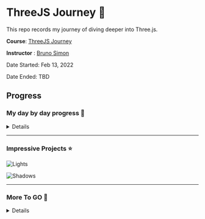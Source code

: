 # ThreeJS Journey 🤩

This repo records my journey of diving deeper into Three.js.

**Course**: [ThreeJS Journey](https://threejs-journey.com/)

**Instructor** : [Bruno Simon](https://bruno-simon.com/)

Date Started: Feb 13, 2022

Date Ended: TBD

## Progress
### My day by day progress 🎉

<Details>
#### Chapte 1 - Basics
- [x] Lesson 1: Introduction
- [x] Lesson 2: What is WebGL and Why use Three.js?
- [x] Lesson 3: Basics Scene

- Today I drew a cube on a canvas. 🎉

![image](https://user-images.githubusercontent.com/75382121/154153600-87f5481f-78e5-4697-aace-166cead1d143.png)

- [x] Lesson 4: Webpack
- [x] Lesson 5: Transform Objects
- Today I learned how to rotae a group. 🎉
- A mesh/group has `rotation`, `scale`, `position`, and etc.
<img width="804" alt="image" src="https://user-images.githubusercontent.com/75382121/156961436-7f5cc79a-6d4f-4823-8577-8206f0d3c2cd.png">

- [x] Lesson 6: Animation

![06-animation](https://user-images.githubusercontent.com/75382121/156968617-d041f2ea-a5dd-47c4-b420-954db018888b.gif)

- The screen you are looking at runs at a specific frequency. We call that a frame rate. The frame rate mostly depends on the screen, but the computer itself has limitations. Most screens run at 60 frames per second. If you do the maths, that means about a frame every 16ms. But some screens can run much faster, and when the computer has difficulties processing things, it'll run more slowly.

- This screen executes a function that moves objects and does the render on each frame regardless of the frame rate. 🎉

- [x] Lesson 7: Cameras
- Let the object move along with your cursor. 🎉

![07-camera](https://user-images.githubusercontent.com/75382121/157063530-fe7941f0-5f7b-49c9-961b-4c98d687966f.gif)

- [x] Lesson 8: Fullscreen and resizing
- The cube can be displayed in resized window and in fullscreen mode (works for both chrome and safari!) 🎉

![08-resize-and-fullscreen](https://user-images.githubusercontent.com/75382121/157076539-d8408bd0-7540-4591-b7ea-aefa136b8eae.gif)

- [x] Lesson 9: Geometries

![09-geometries](https://user-images.githubusercontent.com/75382121/157090052-13e4a53c-fd75-4803-9cd5-8e41acc5bdea.gif)

- [x] Lesson 10: Debug UI
- use `lil-gui` to debug UI 🎉

![10-debug-ui](https://user-images.githubusercontent.com/75382121/157096697-dadaf547-eb13-49d0-936e-8adf0d7f16b4.gif)

- [x] Lesson 11: Textures
- I learned how to add textures to an object! 🎉

![11-textures](https://user-images.githubusercontent.com/75382121/157156799-4f1d548d-b0e1-4fe8-a160-b3b6a4334215.gif)

- [x] Lesson 12: Materals

- Explored different types of materials, and added customized material to the objects. 🎉

![12-materials](https://user-images.githubusercontent.com/75382121/157168810-a64d94d6-123f-47b5-aa45-e4b5765c5f9b.gif)

- [x] Lesson 13: 3D Text

![13-3D-text](https://user-images.githubusercontent.com/75382121/157307771-c262a88a-ce1b-4e03-b377-d203d30aef0a.gif)


- [x] Lesson 14: Go live

- Th3 [3D text](https://13-3d-text-silk.vercel.app/) was deployed through `Vercel`. 🎉
  
- [x] Lesson 15: Lights

- `AmbientLight`, `DirectionalLight` `HemisphereLight`, `PointLight`, `RecAreaLight`, and `SpotLight` were explored and some of them were applied in the gif below. Hope you like it! 🎉

![15-lights](https://user-images.githubusercontent.com/75382121/158028822-0dc5a5c2-7d78-47d9-9bb9-20303f782c43.gif)

- [x] Lesson 16: Shadows

  - Add shadows to the object and let the object bounce on the plane following the `cosine` cycle. 🎉
 
  ![16-shadows](https://user-images.githubusercontent.com/75382121/165152306-5af3717a-1db0-4d03-b1d9-0f366088c56a.gif)

</details>

---

### Impressive Projects ⭐

![Lights](https://user-images.githubusercontent.com/75382121/158028822-0dc5a5c2-7d78-47d9-9bb9-20303f782c43.gif)

![Shadows](https://user-images.githubusercontent.com/75382121/165152306-5af3717a-1db0-4d03-b1d9-0f366088c56a.gif)

---
### More To GO 🚀
<details> 
  
- [ ] Lesson 17: Haunted House
- [ ] Lesson 18: Particles
- [ ] Lesson 19: Galaxy Generator
- [ ] Lesson 20: Raycaster
- [ ] Lesson 21: Scroll based animation

#### Chapter 3 - Advanced techniques
- [ ] Lesson 22: Physics
- [ ] Lesson 23: Imported models
- [ ] Lesson 24: Custom models with Blender
- [ ] Lesson 25: Realistic render
- [ ] Lesson 26: Code structuring for bigger projects

#### Chapter 4 - Shaders
- [ ] Lesson 27: Shaders
- [ ] Lesson 28: Shader patterns
- [ ] Lesson 29: Raging sea
- [ ] Lesson 30: Animated galaxy
- [ ] Lesson 31: Modified materials

#### Chapter 5 - Extra
- [ ] Lesson 32: Post-processing
- [ ] Lesson 33: Performance tips
- [ ] Lesson 34: Intro and loading progress
- [ ] Lesson 35: Mixing HTML and WebGL
- [ ] Lesson 36: Creating a scene in Blender
- [ ] Lesson 37: Baking and exporting the scene
- [ ] Lesson 38: Importing and optimizing the scene
- [ ] Lesson 39: Adding details to the scene
- [ ] Lesson 40: The end

</details>
